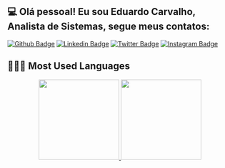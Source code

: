 ##  :computer: Olá pessoal! Eu sou Eduardo Carvalho, Analista de Sistemas, segue meus contatos:

[![Github Badge](https://img.shields.io/badge/GitHub-100000?style=for-the-badge&logo=github&logoColor=white&link=https://github.com/eduardocarvalhooficial)](https://github.com/eduardocarvalhooficial)
[![Linkedin Badge](https://img.shields.io/badge/LinkedIn-0077B5?style=for-the-badge&logo=linkedin&logoColor=white&Linkedin&logoColor=white&link=https://www.linkedin.com/in/eduardob-carvalho)](https://www.linkedin.com/in/eduardob-carvalho)
[![Twitter Badge](https://img.shields.io/badge/Twitter-1DA1F2?style=for-the-badge&logo=twitter&logoColor=white&link=https://www.twitter.com/EduardoCarva88)](https://www.twitter.com/EduardoCarva88)
[![Instagram Badge](https://img.shields.io/badge/Instagram-f41f3f?style=for-the-badge&logo=instagram&logoColor=white&link=https://instagram.com/eduardocarvalhooficial)](https://instagram.com/eduardocarvalhooficial)


## 👩🏻‍💻 Most Used Languages

<div align="center">
  <a href="https://github.com/eduardocarvalhooficial">
  <img height="180em" src="https://github-readme-stats.vercel.app/api?username=eduardocarvalhooficial&show_icons=true&theme=dracula&include_all_commits=true&count_private=true"/>
  <img height="180em" src="https://github-readme-stats.vercel.app/api/top-langs/?username=eduardocarvalhooficial&layout=compact&langs_count=7&theme=dracula"/>
</div>


 
</div>
